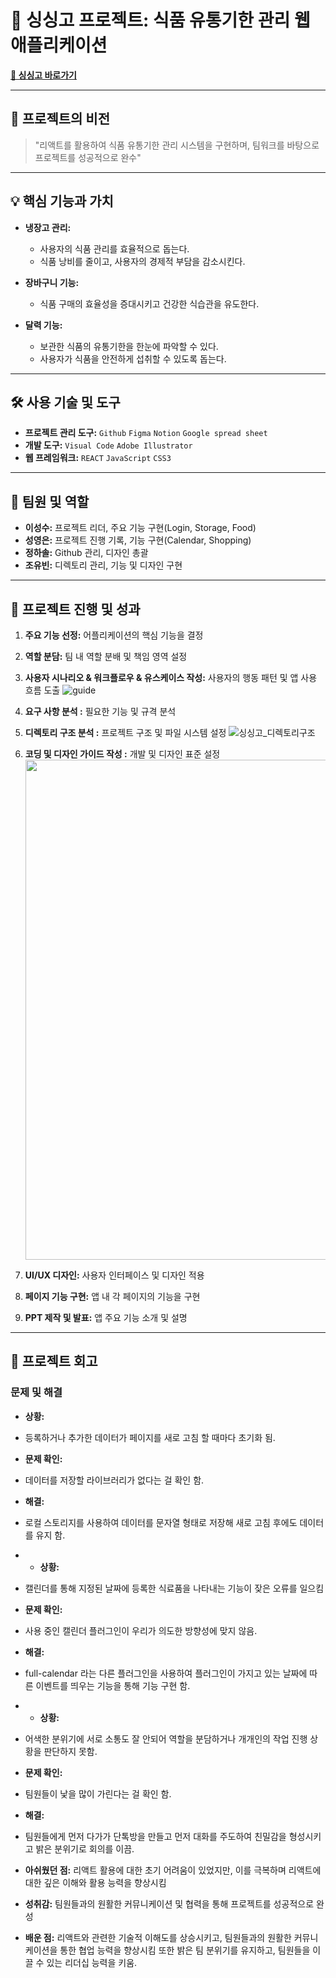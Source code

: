 # 🍅 싱싱고 프로젝트: 식품 유통기한 관리 웹 애플리케이션
[**🔗 싱싱고 바로가기**](https://sslee1210.github.io/singsinggo/)

---

## 🎯 프로젝트의 비전
> "리액트를 활용하여 식품 유통기한 관리 시스템을 구현하며, 팀워크를 바탕으로 프로젝트를 성공적으로 완수"

---

## 💡 핵심 기능과 가치

- **냉장고 관리:** 
  - 사용자의 식품 관리를 효율적으로 돕는다.
  - 식품 낭비를 줄이고, 사용자의 경제적 부담을 감소시킨다.
  
- **장바구니 기능:** 
  - 식품 구매의 효율성을 증대시키고 건강한 식습관을 유도한다.
  
- **달력 기능:** 
  - 보관한 식품의 유통기한을 한눈에 파악할 수 있다.
  - 사용자가 식품을 안전하게 섭취할 수 있도록 돕는다.

---

## 🛠 사용 기술 및 도구

- **프로젝트 관리 도구:** `Github` `Figma` `Notion` `Google spread sheet`
- **개발 도구:** `Visual Code` `Adobe Illustrator`
- **웹 프레임워크:** `REACT` `JavaScript` `CSS3`

---

## 👥 팀원 및 역할

- **이성수:** 프로젝트 리더, 주요 기능 구현(Login, Storage, Food)
- **성영은:** 프로젝트 진행 기록, 기능 구현(Calendar, Shopping)
- **정하솔:** Github 관리, 디자인 총괄
- **조유빈:** 디렉토리 관리, 기능 및 디자인 구현

---

## 🚀 프로젝트 진행 및 성과

1. **주요 기능 선정:** 어플리케이션의 핵심 기능을 결정
   
3. **역할 분담:** 팀 내 역할 분배 및 책임 영역 설정
   
5. **사용자 시나리오 & 워크플로우 & 유스케이스 작성:** 사용자의 행동 패턴 및 앱 사용 흐름 도출
   ![guide](https://github.com/sslee1210/singsinggo/assets/142865231/1a18a70f-b0d1-49e5-8f87-bd4ae4124b71)
   
6. **요구 사항 분석 :** 필요한 기능 및 규격 분석
   
8. **디렉토리 구조 분석 :** 프로젝트 구조 및 파일 시스템 설정
   ![싱싱고_디렉토리구조](https://github.com/sslee1210/singsinggo/assets/142865231/80138372-0c3f-4966-83d7-cae99d345f5c)
   
9. **코딩 및 디자인 가이드 작성 :** 개발 및 디자인 표준 설정
   <img src="https://github.com/sslee1210/singsinggo/assets/142865231/5ef7e00d-1a5b-4a03-a944-5c7908b1a044" width="800" height="auto"/>
   
10. **UI/UX 디자인:** 사용자 인터페이스 및 디자인 적용
    
12. **페이지 기능 구현:** 앱 내 각 페이지의 기능을 구현
    
14. **PPT 제작 및 발표:** 앱 주요 기능 소개 및 설명
    

---

## 🎈 프로젝트 회고
### 문제 및 해결
  - **상황:**
   - 등록하거나 추가한 데이터가 페이지를 새로 고침 할 때마다 초기화 됨.
  - **문제 확인:**
   - 데이터를 저장할 라이브러리가 없다는 걸 확인 함.
  - **해결:**
   - 로컬 스토리지를 사용하여 데이터를 문자열 형태로 저장해 새로 고침 후에도 데이터를 유지 함.

   -   - **상황:**
   -  캘린더를 통해 지정된 날짜에 등록한 식료품을 나타내는 기능이 잦은 오류를 일으킴
  - **문제 확인:**
   -  사용 중인 캘린더 플러그인이 우리가 의도한 방향성에 맞지 않음.
  - **해결:**
   -  full-calendar 라는 다른 플러그인을 사용하여 플러그인이 가지고 있는 날짜에 따른 이벤트를 띄우는 기능을 통해 기능 구현 함.

   -   - **상황:**
   -  어색한 분위기에 서로 소통도 잘 안되어 역할을 분담하거나 개개인의 작업 진행 상황을 판단하지 못함.
  - **문제 확인:**
   -  팀원들이 낯을 많이 가린다는 걸 확인 함.
  - **해결:**
   - 팀원들에게 먼저 다가가 단톡방을 만들고 먼저 대화를 주도하여 친밀감을 형성시키고 밝은 분위기로 회의를 이끔.
    
       
- **아쉬웠던 점:** 리액트 활용에 대한 초기 어려움이 있었지만, 이를 극복하며 리액트에 대한 깊은 이해와 활용 능력을 향상시킴
- **성취감:** 팀원들과의 원활한 커뮤니케이션 및 협력을 통해 프로젝트를 성공적으로 완성
- **배운 점:** 리액트와 관련한 기술적 이해도를 상승시키고, 팀원들과의 원활한 커뮤니케이션을 통한 협업 능력을 향상시킴 또한 밝은 팀 분위기를 유지하고, 팀원들을 이끌 수 있는 리더십 능력을 키움.
